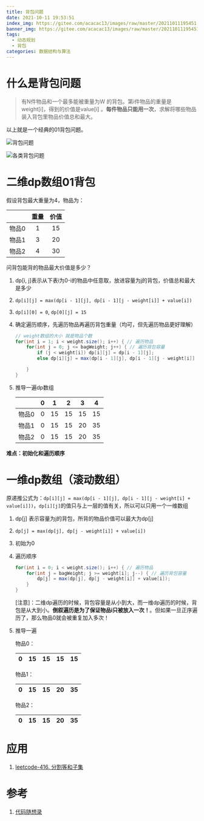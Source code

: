 ```yaml
---
title: 背包问题
date: 2021-10-11 19:53:51
index_img: https://gitee.com/acacac13/images/raw/master/20211011195451.jpg
banner_img: https://gitee.com/acacac13/images/raw/master/20211011195451.jpg
tags:
  - 动态规划
  - 背包
categories: 数据结构与算法
---
```


# 什么是背包问题

> 有N件物品和一个最多能被重量为W 的背包。第i件物品的重量是weight[i]，得到的价值是value[i] 。**每件物品只能用一次**，求解将哪些物品装入背包里物品价值总和最大。

以上就是一个经典的01背包问题。

![背包问题](https://gitee.com/acacac13/images/raw/master/20211011102602.png)

![各类背包问题](https://gitee.com/acacac13/images/raw/master/20211011104935.png)

# 二维dp数组01背包

假设背包最大重量为4，物品为：

|       | 重量 | 价值 |
| :---: | :--: | :--: |
| 物品0 |  1   |  15  |
| 物品1 |  3   |  20  |
| 物品2 |  4   |  30  |

问背包能背的物品最大价值是多少？

1. dp[i, j]表示从下表i为0-i的物品中任意取，放进容量为j的背包，价值总和最大是多少

2. `dp[i][j] = max(dp[i - 1][j], dp[i - 1][j - weight[i]] + value[i])` 

3. `dp[i][0] = 0`, `dp[0][j] = 15`

4. 确定遍历顺序，先遍历物品再遍历背包重量（均可，但先遍历物品更好理解）

   ```java
   // weight数组的大小 就是物品个数
   for(int i = 1; i < weight.size(); i++) { // 遍历物品
       for(int j = 0; j <= bagWeight; j++) { // 遍历背包容量
           if (j < weight[i]) dp[i][j] = dp[i - 1][j]; 
           else dp[i][j] = max(dp[i - 1][j], dp[i - 1][j - weight[i]] + value[i]);
   
       }
   }
   ```

5. 推导一遍dp数组

   |       |  0   |  1   |  2   |  3   |  4   |
   | :---: | :--: | :--: | :--: | :--: | :--: |
   | 物品0 |  0   |  15  |  15  |  15  |  15  |
   | 物品1 |  0   |  15  |  15  |  20  |  35  |
   | 物品2 |  0   |  15  |  15  |  20  |  35  |

**难点：初始化和遍历顺序**

# 一维dp数组（滚动数组）

原递推公式为：`dp[i][j] = max(dp[i - 1][j], dp[i - 1][j - weight[i] + value[i]])`，`dp[i][j]`的值只与上一层的值有关，所以可以只用一个一维数组

1. dp[j] 表示容量为j的背包，所背的物品价值可以最大为dp[j]

2. `dp[j] = max(dp[j], dp[j - weight[i]] + value[i])`

3. 初始为0

4. 遍历顺序

   ```java
   for(int i = 0; i < weight.size(); i++) { // 遍历物品
       for(int j = bagWeight; j >= weight[i]; j--) { // 遍历背包容量
           dp[j] = max(dp[j], dp[j - weight[i]] + value[i]);
       }
   }
   ```

   [注意]：二维dp遍历的时候，背包容量是从小到大，而一维dp遍历的时候，背包是从大到小。**倒叙遍历是为了保证物品i只被放入一次！**。但如果一旦正序遍历了，那么物品0就会被重复加入多次！

5. 推导一遍

   物品0：

   |  0   |  15  |  15  |  15  |  15  |
   | :--: | :--: | :--: | :--: | :--: |

   物品1：

   |  0   |  15  |  15  |  20  |  35  |
   | :--: | :--: | :--: | :--: | :--: |

   物品2：

   |  0   |  15  |  15  |  20  |  35  |
   | :--: | :--: | :--: | :--: | :--: |

   

# 应用

1. [leetcode-416. 分割等和子集](https://leetcode-cn.com/problems/partition-equal-subset-sum/)

# 参考

1. [代码随想录](https://programmercarl.com/)
